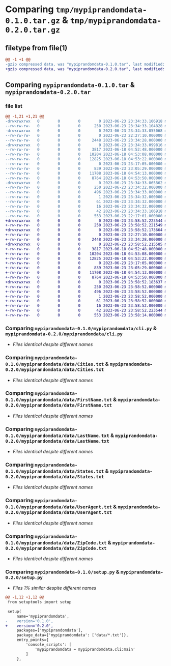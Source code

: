 # Comparing `tmp/mypiprandomdata-0.1.0.tar.gz` & `tmp/mypiprandomdata-0.2.0.tar.gz`

## filetype from file(1)

```diff
@@ -1 +1 @@
-gzip compressed data, was "mypiprandomdata-0.1.0.tar", last modified: Fri Jun 23 23:34:33 2023, max compression
+gzip compressed data, was "mypiprandomdata-0.2.0.tar", last modified: Fri Jun 23 23:58:52 2023, max compression
```

## Comparing `mypiprandomdata-0.1.0.tar` & `mypiprandomdata-0.2.0.tar`

### file list

```diff
@@ -1,21 +1,21 @@
-drwxrwxrwx   0        0        0        0 2023-06-23 23:34:33.106918 mypiprandomdata-0.1.0/
--rw-rw-rw-   0        0        0      250 2023-06-23 23:34:33.104828 mypiprandomdata-0.1.0/PKG-INFO
-drwxrwxrwx   0        0        0        0 2023-06-23 23:34:33.055068 mypiprandomdata-0.1.0/mypiprandomdata/
--rw-rw-rw-   0        0        0        0 2023-06-23 22:27:10.000000 mypiprandomdata-0.1.0/mypiprandomdata/__init__.py
--rw-rw-rw-   0        0        0     2448 2023-06-23 23:34:28.000000 mypiprandomdata-0.1.0/mypiprandomdata/cli.py
-drwxrwxrwx   0        0        0        0 2023-06-23 23:34:33.099816 mypiprandomdata-0.1.0/mypiprandomdata/data/
--rw-rw-rw-   0        0        0     3817 2023-06-18 04:52:48.000000 mypiprandomdata-0.1.0/mypiprandomdata/data/Cities.txt
--rw-rw-rw-   0        0        0    10204 2023-06-18 04:53:08.000000 mypiprandomdata-0.1.0/mypiprandomdata/data/FirstName.txt
--rw-rw-rw-   0        0        0    12825 2023-06-18 04:53:22.000000 mypiprandomdata-0.1.0/mypiprandomdata/data/LastName.txt
--rw-rw-rw-   0        0        0        0 2023-06-23 23:17:05.000000 mypiprandomdata-0.1.0/mypiprandomdata/data/Real_Address.txt
--rw-rw-rw-   0        0        0      839 2023-06-23 23:05:29.000000 mypiprandomdata-0.1.0/mypiprandomdata/data/States.txt
--rw-rw-rw-   0        0        0    11708 2023-06-18 04:54:13.000000 mypiprandomdata-0.1.0/mypiprandomdata/data/UserAgent.txt
--rw-rw-rw-   0        0        0     8764 2023-06-18 04:53:50.000000 mypiprandomdata-0.1.0/mypiprandomdata/data/ZipCode.txt
-drwxrwxrwx   0        0        0        0 2023-06-23 23:34:33.065862 mypiprandomdata-0.1.0/mypiprandomdata.egg-info/
--rw-rw-rw-   0        0        0      250 2023-06-23 23:34:32.000000 mypiprandomdata-0.1.0/mypiprandomdata.egg-info/PKG-INFO
--rw-rw-rw-   0        0        0      496 2023-06-23 23:34:33.000000 mypiprandomdata-0.1.0/mypiprandomdata.egg-info/SOURCES.txt
--rw-rw-rw-   0        0        0        1 2023-06-23 23:34:32.000000 mypiprandomdata-0.1.0/mypiprandomdata.egg-info/dependency_links.txt
--rw-rw-rw-   0        0        0       61 2023-06-23 23:34:32.000000 mypiprandomdata-0.1.0/mypiprandomdata.egg-info/entry_points.txt
--rw-rw-rw-   0        0        0       16 2023-06-23 23:34:32.000000 mypiprandomdata-0.1.0/mypiprandomdata.egg-info/top_level.txt
--rw-rw-rw-   0        0        0       42 2023-06-23 23:34:33.106918 mypiprandomdata-0.1.0/setup.cfg
--rw-rw-rw-   0        0        0      553 2023-06-23 22:17:01.000000 mypiprandomdata-0.1.0/setup.py
+drwxrwxrwx   0        0        0        0 2023-06-23 23:58:52.223544 mypiprandomdata-0.2.0/
+-rw-rw-rw-   0        0        0      250 2023-06-23 23:58:52.221549 mypiprandomdata-0.2.0/PKG-INFO
+drwxrwxrwx   0        0        0        0 2023-06-23 23:58:52.173664 mypiprandomdata-0.2.0/mypiprandomdata/
+-rw-rw-rw-   0        0        0        0 2023-06-23 22:27:10.000000 mypiprandomdata-0.2.0/mypiprandomdata/__init__.py
+-rw-rw-rw-   0        0        0     2448 2023-06-23 23:34:28.000000 mypiprandomdata-0.2.0/mypiprandomdata/cli.py
+drwxrwxrwx   0        0        0        0 2023-06-23 23:58:52.215585 mypiprandomdata-0.2.0/mypiprandomdata/data/
+-rw-rw-rw-   0        0        0     3817 2023-06-18 04:52:48.000000 mypiprandomdata-0.2.0/mypiprandomdata/data/Cities.txt
+-rw-rw-rw-   0        0        0    10204 2023-06-18 04:53:08.000000 mypiprandomdata-0.2.0/mypiprandomdata/data/FirstName.txt
+-rw-rw-rw-   0        0        0    12825 2023-06-18 04:53:22.000000 mypiprandomdata-0.2.0/mypiprandomdata/data/LastName.txt
+-rw-rw-rw-   0        0        0        0 2023-06-23 23:17:05.000000 mypiprandomdata-0.2.0/mypiprandomdata/data/Real_Address.txt
+-rw-rw-rw-   0        0        0      839 2023-06-23 23:05:29.000000 mypiprandomdata-0.2.0/mypiprandomdata/data/States.txt
+-rw-rw-rw-   0        0        0    11708 2023-06-18 04:54:13.000000 mypiprandomdata-0.2.0/mypiprandomdata/data/UserAgent.txt
+-rw-rw-rw-   0        0        0     8764 2023-06-18 04:53:50.000000 mypiprandomdata-0.2.0/mypiprandomdata/data/ZipCode.txt
+drwxrwxrwx   0        0        0        0 2023-06-23 23:58:52.183637 mypiprandomdata-0.2.0/mypiprandomdata.egg-info/
+-rw-rw-rw-   0        0        0      250 2023-06-23 23:58:52.000000 mypiprandomdata-0.2.0/mypiprandomdata.egg-info/PKG-INFO
+-rw-rw-rw-   0        0        0      496 2023-06-23 23:58:52.000000 mypiprandomdata-0.2.0/mypiprandomdata.egg-info/SOURCES.txt
+-rw-rw-rw-   0        0        0        1 2023-06-23 23:58:52.000000 mypiprandomdata-0.2.0/mypiprandomdata.egg-info/dependency_links.txt
+-rw-rw-rw-   0        0        0       61 2023-06-23 23:58:52.000000 mypiprandomdata-0.2.0/mypiprandomdata.egg-info/entry_points.txt
+-rw-rw-rw-   0        0        0       16 2023-06-23 23:58:52.000000 mypiprandomdata-0.2.0/mypiprandomdata.egg-info/top_level.txt
+-rw-rw-rw-   0        0        0       42 2023-06-23 23:58:52.223544 mypiprandomdata-0.2.0/setup.cfg
+-rw-rw-rw-   0        0        0      553 2023-06-23 23:58:14.000000 mypiprandomdata-0.2.0/setup.py
```

### Comparing `mypiprandomdata-0.1.0/mypiprandomdata/cli.py` & `mypiprandomdata-0.2.0/mypiprandomdata/cli.py`

 * *Files identical despite different names*

### Comparing `mypiprandomdata-0.1.0/mypiprandomdata/data/Cities.txt` & `mypiprandomdata-0.2.0/mypiprandomdata/data/Cities.txt`

 * *Files identical despite different names*

### Comparing `mypiprandomdata-0.1.0/mypiprandomdata/data/FirstName.txt` & `mypiprandomdata-0.2.0/mypiprandomdata/data/FirstName.txt`

 * *Files identical despite different names*

### Comparing `mypiprandomdata-0.1.0/mypiprandomdata/data/LastName.txt` & `mypiprandomdata-0.2.0/mypiprandomdata/data/LastName.txt`

 * *Files identical despite different names*

### Comparing `mypiprandomdata-0.1.0/mypiprandomdata/data/States.txt` & `mypiprandomdata-0.2.0/mypiprandomdata/data/States.txt`

 * *Files identical despite different names*

### Comparing `mypiprandomdata-0.1.0/mypiprandomdata/data/UserAgent.txt` & `mypiprandomdata-0.2.0/mypiprandomdata/data/UserAgent.txt`

 * *Files identical despite different names*

### Comparing `mypiprandomdata-0.1.0/mypiprandomdata/data/ZipCode.txt` & `mypiprandomdata-0.2.0/mypiprandomdata/data/ZipCode.txt`

 * *Files identical despite different names*

### Comparing `mypiprandomdata-0.1.0/setup.py` & `mypiprandomdata-0.2.0/setup.py`

 * *Files 1% similar despite different names*

```diff
@@ -1,12 +1,12 @@
 from setuptools import setup
 
 setup(
     name='mypiprandomdata',
-    version='0.1.0',
+    version='0.2.0',
     packages=['mypiprandomdata'],
     package_data={'mypiprandomdata': ['data/*.txt']},
     entry_points={
         'console_scripts': [
             'mypiprandomdata = mypiprandomdata.cli:main'
         ]
     },
```

